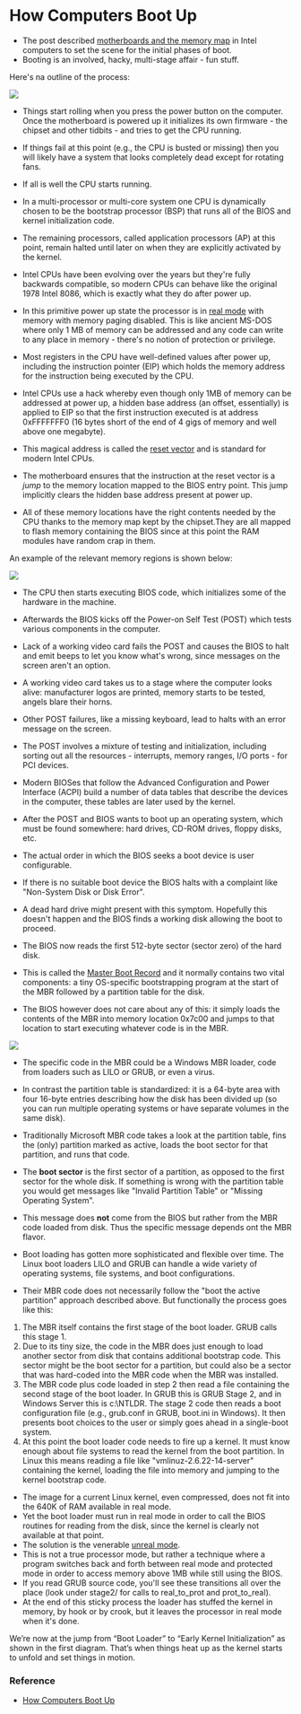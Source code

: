 
# How Computers Boot Up

- The post described [motherboards and the memory map](motherboard-chipsets-memory-map.md) in Intel computers to set the scene for the initial phases of boot.
- Booting is an involved, hacky, multi-stage affair - fun stuff. 

Here's na outline of the process:

![](./images/bootProcess.png)

- Things start rolling when you press the power button on the computer. Once the motherboard is powered up it initializes its own firmware - the chipset and other tidbits - and tries to get the CPU running.
- If things fail at this point (e.g., the CPU is busted or missing) then you will likely have a system that looks completely dead except for rotating fans.

- If all is well the CPU starts running.
- In a multi-processor or multi-core system one CPU is dynamically chosen to be the bootstrap processor (BSP) that runs all of the BIOS and kernel initialization code.
- The remaining processors, called application processors (AP) at this point, remain halted until later on when they are explicitly activated by the kernel.
- Intel CPUs have been evolving over the years but they're fully backwards compatible, so modern CPUs can behave like the original 1978 Intel 8086, which is exactly what they do after power up.
- In this primitive power up state the processor is in [real mode](https://en.wikipedia.org/wiki/Real_mode) with memory with memory paging disabled. This is like ancient MS-DOS where only 1 MB of memory can be addressed and any code can write to any place in memory - there's no notion of protection or privilege.

- Most registers in the CPU have well-defined values after power up, including the instruction pointer (EIP) which holds the memory address for the instruction being executed by the CPU.
- Intel CPUs use a hack whereby even though only 1MB of memory can be addressed at power up, a hidden base address (an offset, essentially) is applied to EIP so that the first instruction executed is at address 0xFFFFFFF0 (16 bytes short of the end of 4 gigs of memory and well above one megabyte).
- This magical address is called the [reset vector](https://en.wikipedia.org/wiki/Reset_vector) and is standard for modern Intel CPUs.

- The motherboard ensures that the instruction at the reset vector is a *jump* to the memory location mapped to the BIOS entry point. This jump implicitly clears the hidden base address present at power up.
- All of these memory locations have the right contents needed by the CPU thanks to the memory map kept by the chipset.They are all mapped to flash memory containing the BIOS since at this point the RAM modules have random crap in them.

An example of the relevant memory regions is shown below:

![](./images/bootMemoryRegions.png)

- The CPU then starts executing BIOS code, which initializes some of the hardware in the machine.
- Afterwards the BIOS kicks off the Power-on Self Test (POST) which tests various components in the computer.
- Lack of a working video card fails the POST and causes the BIOS to halt and emit beeps to let you know what's wrong, since messages on the screen aren't an option.
- A working video card takes us to a stage where the computer looks alive: manufacturer logos are printed, memory starts to be tested, angels blare their horns.
- Other POST failures, like a missing keyboard, lead to halts with an error message on the screen.
- The POST involves a mixture of testing and initialization, including sorting out all the resources - interrupts, memory ranges, I/O ports - for PCI devices.
- Modern BIOSes that follow the Advanced Configuration and Power Interface (ACPI) build a number of data tables that describe the devices in the computer, these tables are later used by the kernel.

- After the POST and BIOS wants to boot up an operating system, which must be found somewhere: hard drives, CD-ROM drives, floppy disks, etc.
- The actual order in which the BIOS seeks a boot device is user configurable.
- If there is no suitable boot device the BIOS halts with a complaint like "Non-System Disk or Disk Error".
- A dead hard drive might present with this symptom. Hopefully this doesn't happen and the BIOS finds a working disk allowing the boot to proceed.

- The BIOS now reads the first 512-byte sector (sector zero) of the hard disk.
- This is called the [Master Boot Record](https://en.wikipedia.org/wiki/Master_boot_record) and it normally contains two vital components: a tiny OS-specific bootstrapping program at the start of the MBR followed by a partition table for the disk.
- The BIOS however does not care about any of this: it simply loads the contents of the MBR into memory location 0x7c00 and jumps to that location to start executing whatever code is in the MBR.

![](./images/masterBootRecord.png)

- The specific code in the MBR could be a Windows MBR loader, code from loaders such as LILO or GRUB, or even a virus.
- In contrast the partition table is standardized: it is a 64-byte area with four 16-byte entries describing how the disk has been divided up (so you can run multiple operating systems or have separate volumes in the same disk).
- Traditionally Microsoft MBR code takes a look at the partition table, fins the (only) partition marked as active, loads the boot sector for that partition, and runs that code.
- The **boot sector** is the first sector of a partition, as opposed to the first sector for the whole disk. If something is wrong with the partition table you would get messages like "Invalid Partition Table" or "Missing Operating System".
- This message does **not** come from the BIOS but rather from the MBR code loaded from disk. Thus the specific message depends ont the MBR flavor.

- Boot loading has gotten more sophisticated and flexible over time. The Linux boot loaders LILO and GRUB can handle a wide variety of operating systems, file systems, and boot configurations.
- Their MBR code does not necessarily follow the "boot the active partition" approach described above. But functionally the process goes like this:

1. The MBR itself contains the first stage of the boot loader. GRUB calls this stage 1.
2. Due to its tiny size, the code in the MBR does just enough to load another sector from disk that contains additional bootstrap code. This sector might be the boot sector for a partition, but could also be a sector that was hard-coded into the MBR code when the MBR was installed.
3. The MBR code plus code loaded in step 2 then read a file containing the second stage of the boot loader. In GRUB this is GRUB Stage 2, and in Windows Server this is c:\NTLDR. The stage 2 code then reads a boot configuration file (e.g., grub.conf in GRUB, boot.ini in Windows). It then presents boot choices to the user or simply goes ahead in a single-boot system.
4. At this point the boot loader code needs to fire up a kernel. It must know enough about file systems to read the kernel from the boot partition. In Linux this means reading a file like "vmlinuz-2.6.22-14-server" containing the kernel, loading the file into memory and jumping to the kernel bootstrap code.

- The image for a current Linux kernel, even compressed, does not fit into the 640K of RAM available in real mode.
- Yet the boot loader must run in real mode in order to call the BIOS routines for reading from the disk, since the kernel is clearly not available at that point.
- The solution is the venerable [unreal mode](https://en.wikipedia.org/wiki/Unreal_mode).
- This is not a true processor mode, but rather a technique where a program switches back and forth between real mode and protected mode in order to access memory above 1MB while still using the BIOS.
- If you read GRUB source code, you'll see these transitions all over the place (look under stage2/ for calls to real_to_prot and prot_to_real).
- At the end of this sticky process the loader has stuffed the kernel in memory, by hook or by crook, but it leaves the processor in real mode when it's done.

We’re now at the jump from “Boot Loader” to “Early Kernel Initialization” as shown in the first diagram. That’s when things heat up as the kernel starts to unfold and set things in motion.

### Reference

* [How Computers Boot Up](http://duartes.org/gustavo/blog/post/how-computers-boot-up/) 
